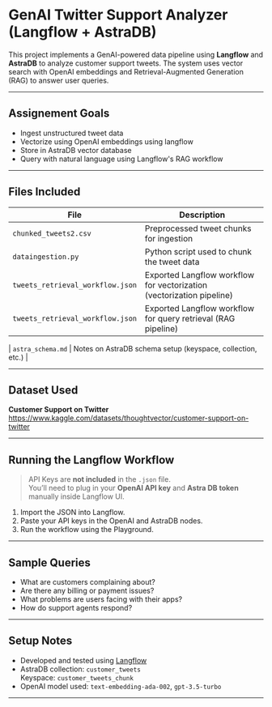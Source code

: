 # GenAI Twitter Support Analyzer (Langflow + AstraDB)

This project implements a GenAI-powered data pipeline using **Langflow** and **AstraDB** to analyze customer support tweets. The system uses vector search with OpenAI embeddings and Retrieval-Augmented Generation (RAG) to answer user queries.

---

##  Assignement Goals

- Ingest unstructured tweet data
- Vectorize using OpenAI embeddings using langflow
- Store in AstraDB vector database
- Query with natural language using Langflow's RAG workflow

---

##  Files Included

| File | Description |
|------|-------------|
| `chunked_tweets2.csv` | Preprocessed tweet chunks for ingestion |
| `dataingestion.py` | Python script used to chunk the tweet data |
| `tweets_retrieval_workflow.json` | Exported Langflow workflow for vectorization (vectorization pipeline) |
| `tweets_retrieval_workflow.json` | Exported Langflow workflow for query retrieval (RAG pipeline) |

| `astra_schema.md` | Notes on AstraDB schema setup (keyspace, collection, etc.) |

---

## Dataset Used

**Customer Support on Twitter**  
https://www.kaggle.com/datasets/thoughtvector/customer-support-on-twitter

---

## Running the Langflow Workflow

> API Keys are **not included** in the `.json` file.  
> You’ll need to plug in your **OpenAI API key** and **Astra DB token** manually inside Langflow UI.

1. Import the JSON into Langflow.
2. Paste your API keys in the OpenAI and AstraDB nodes.
3. Run the workflow using the Playground.

---

## Sample Queries

- What are customers complaining about?
- Are there any billing or payment issues?
- What problems are users facing with their apps?
- How do support agents respond?

---

## Setup Notes

- Developed and tested using [Langflow](https://docs.langflow.org/)
- AstraDB collection: `customer_tweets`  
  Keyspace: `customer_tweets_chunk`
- OpenAI model used: `text-embedding-ada-002`, `gpt-3.5-turbo`

--- 

